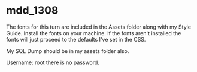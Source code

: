 mdd_1308
========
The fonts for this turn are included in the Assets folder along with my Style Guide. Install the fonts on your machine.
If the fonts aren't installed the fonts will just proceed to the defaults I've set in the CSS. 

My SQL Dump should be in my assets folder also. 

Username: root
there is no password. 
